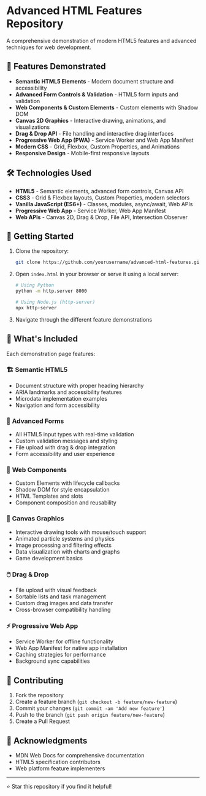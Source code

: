 # Advanced HTML Features Repository

A comprehensive demonstration of modern HTML5 features and advanced techniques for web development.

## 🚀 Features Demonstrated

- **Semantic HTML5 Elements** - Modern document structure and accessibility
- **Advanced Form Controls & Validation** - HTML5 form inputs and validation
- **Web Components & Custom Elements** - Custom elements with Shadow DOM
- **Canvas 2D Graphics** - Interactive drawing, animations, and visualizations
- **Drag & Drop API** - File handling and interactive drag interfaces
- **Progressive Web App (PWA)** - Service Worker and Web App Manifest
- **Modern CSS** - Grid, Flexbox, Custom Properties, and Animations
- **Responsive Design** - Mobile-first responsive layouts


## 🛠️ Technologies Used

- **HTML5** - Semantic elements, advanced form controls, Canvas API
- **CSS3** - Grid & Flexbox layouts, Custom Properties, modern selectors
- **Vanilla JavaScript (ES6+)** - Classes, modules, async/await, Web APIs
- **Progressive Web App** - Service Worker, Web App Manifest
- **Web APIs** - Canvas 2D, Drag & Drop, File API, Intersection Observer

## 🚀 Getting Started

1. Clone the repository:
   ```bash
   git clone https://github.com/yourusername/advanced-html-features.git
   ```

2. Open `index.html` in your browser or serve it using a local server:
   ```bash
   # Using Python
   python -m http.server 8000
   
   # Using Node.js (http-server)
   npx http-server
   ```

3. Navigate through the different feature demonstrations

## 📖 What's Included

Each demonstration page features:

### 🏗️ **Semantic HTML5** 
- Document structure with proper heading hierarchy
- ARIA landmarks and accessibility features
- Microdata implementation examples
- Navigation and form accessibility

### 📝 **Advanced Forms**
- All HTML5 input types with real-time validation
- Custom validation messages and styling
- File upload with drag & drop integration
- Form accessibility and user experience

### 🧩 **Web Components**
- Custom Elements with lifecycle callbacks
- Shadow DOM for style encapsulation
- HTML Templates and slots
- Component composition and reusability

### 🎨 **Canvas Graphics**
- Interactive drawing tools with mouse/touch support
- Animated particle systems and physics
- Image processing and filtering effects
- Data visualization with charts and graphs
- Game development basics

### 🖱️ **Drag & Drop**
- File upload with visual feedback
- Sortable lists and task management
- Custom drag images and data transfer
- Cross-browser compatibility handling

### ⚡ **Progressive Web App**
- Service Worker for offline functionality
- Web App Manifest for native app installation
- Caching strategies for performance
- Background sync capabilities

## 🤝 Contributing

1. Fork the repository
2. Create a feature branch (`git checkout -b feature/new-feature`)
3. Commit your changes (`git commit -am 'Add new feature'`)
4. Push to the branch (`git push origin feature/new-feature`)
5. Create a Pull Request

## 🙏 Acknowledgments

- MDN Web Docs for comprehensive documentation
- HTML5 specification contributors
- Web platform feature implementers

---

⭐ Star this repository if you find it helpful!